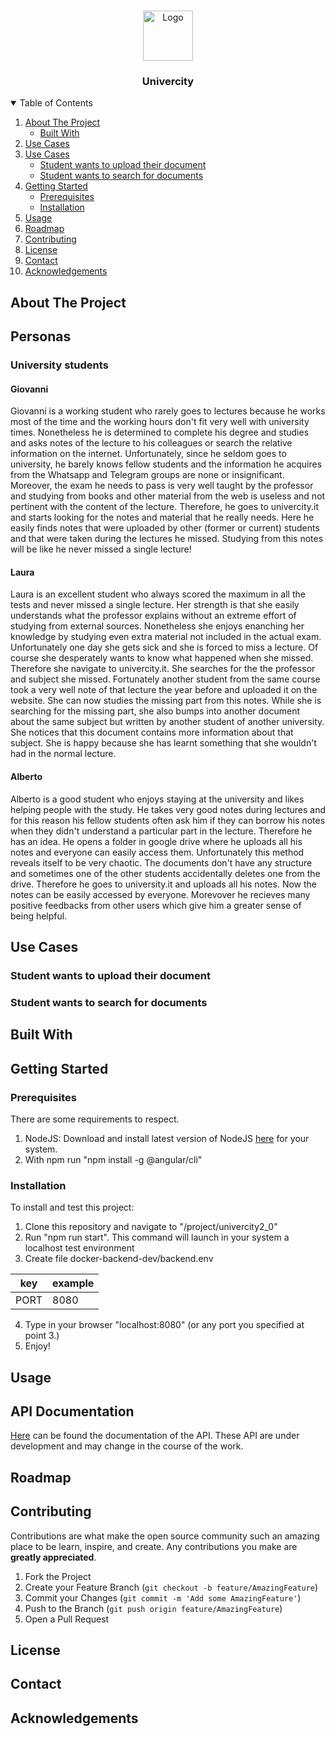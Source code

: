 <!--
*** Thanks for checking out the Best-README-Template. If you have a suggestion
*** that would make this better, please fork the repo and create a pull request
*** or simply open an issue with the tag "enhancement".
*** Thanks again! Now go create something AMAZING! :D
-->



<!-- PROJECT SHIELDS -->
<!--
*** I'm using markdown "reference style" links for readability.
*** Reference links are enclosed in brackets [ ] instead of parentheses ( ).
*** See the bottom of this document for the declaration of the reference variables
*** for contributors-url, forks-url, etc. This is an optional, concise syntax you may use.
*** https://www.markdownguide.org/basic-syntax/#reference-style-links
-->



<!-- PROJECT LOGO -->
<br />
<p align="center">
  <a href="#">
    <img src="images/logo.png" alt="Logo" width="80" height="80">
  </a>

  <h3 align="center">Univercity</h3>

</p>



<!-- TABLE OF CONTENTS -->
<details open="open">
  <summary>Table of Contents</summary>
  <ol>
    <li>
      <a href="#about-the-project">About The Project</a>
      <ul>
        <li><a href="#built-with">Built With</a></li>
      </ul>
    </li>
    <li>
      <a href="#use-cases">Use Cases</a>
    </li>
    <li>
      <a href="#use-cases">Use Cases</a>
      <ul>
        <li><a href="#student-wants-to-upload-their-document">Student wants to upload their document</a></li>
      </ul>
      <ul>
        <li><a href="#student-wants-to-search-for-documents">Student wants to search for documents</a></li>
      </ul>
    </li>
    <li>
      <a href="#getting-started">Getting Started</a>
      <ul>
        <li><a href="#prerequisites">Prerequisites</a></li>
        <li><a href="#installation">Installation</a></li>
      </ul>
    </li>
    <li><a href="#usage">Usage</a></li>
    <li><a href="#roadmap">Roadmap</a></li>
    <li><a href="#contributing">Contributing</a></li>
    <li><a href="#license">License</a></li>
    <li><a href="#contact">Contact</a></li>
    <li><a href="#acknowledgements">Acknowledgements</a></li>
  </ol>
</details>



<!-- ABOUT THE PROJECT -->
## About The Project

## Personas

### University students

#### Giovanni

Giovanni is a working student who rarely goes to lectures because he works most of the time and the working hours don't fit very well with university times.
Nonetheless he is determined to complete his degree and studies and asks notes of the lecture to his colleagues or search the relative information on the internet.
Unfortunately, since he seldom goes to university, he barely knows fellow students and the information he acquires from the Whatsapp and Telegram groups are none or insignificant. Moreover, the exam he needs to pass is very well taught by the professor and studying from books and other material from the web is useless and not pertinent with the content of the lecture.
Therefore, he goes to univercity.it and starts looking for the notes and material that he really needs. Here he easily finds notes that were uploaded by other (former or current) students and that were taken during the lectures he missed. Studying from this notes will be like he never missed a single lecture!

#### Laura

Laura is an excellent student who always scored the maximum in all the tests and never missed a single lecture. Her strength is that she easily understands what the professor explains without an extreme effort of studying from external sources. Nonetheless she enjoys enanching her knowledge by studying even extra material not included in the actual exam. Unfortunately one day she gets sick and she is forced to miss a lecture. Of course she desperately wants to know what happened when she missed.
Therefore she navigate to univercity.it. She searches for the the professor and subject she missed. Fortunately another student from the same course took a very well note of that lecture the year before and uploaded it on the website. She can now studies the missing part from this notes.
While she is searching for the missing part, she also bumps into another document about the same subject but written by another student of another university. She notices that this document contains more information about that subject. She is happy because she has learnt something that she wouldn't had in the normal lecture.

#### Alberto

Alberto is a good student who enjoys staying at the university and likes helping people with the study. He takes very good notes during lectures and for this reason his fellow students often ask him if they can borrow his notes when they didn't understand a particular part in the lecture.
Therefore he has an idea. He opens a folder in google drive where he uploads all his notes and everyone can easily access them. Unfortunately this method reveals itself to be very chaotic. The documents don't have any structure and sometimes one of the other students accidentally deletes one from the drive.
Therefore he goes to university.it and uploads all his notes. Now the notes can be easily accessed by everyone. Morevover he recieves many positive feedbacks from other users which give him a greater sense of being helpful.


## Use Cases

### Student wants to upload their document



### Student wants to search for documents

## Built With




<!-- GETTING STARTED -->
## Getting Started


### Prerequisites
There are some requirements to respect.

1. NodeJS:
   Download and install latest version of NodeJS <a href="https://nodejs.org/it/download/">here</a> for your system.
2. With npm run "npm install -g @angular/cli"

### Installation
To install and test this project:

1. Clone this repository and navigate to "/project/univercity2_0"
2. Run "npm run start". This command will launch in your system a localhost test environment
3. Create file docker-backend-dev/backend.env

| key                  | example                                                                              |
| -------------------- | ------------------------------------------------------------------------------------ |
| PORT                 | 8080                                                                                 |

4. Type in your browser "localhost:8080"  (or any port you specified at point 3.)
5. Enjoy!

<!-- USAGE EXAMPLES -->
## Usage




<!-- DOCUMENTATION FOR API -->
## API Documentation
[Here](https://app.swaggerhub.com/apis/univercitydev/DocAPIUniverCityOPEN/1.0.0) can be found the documentation of the API. These API are under development and may change in the course of the work.




<!-- ROADMAP -->
## Roadmap



<!-- CONTRIBUTING -->
## Contributing

Contributions are what make the open source community such an amazing place to be learn, inspire, and create. Any contributions you make are **greatly appreciated**.

1. Fork the Project
2. Create your Feature Branch (`git checkout -b feature/AmazingFeature`)
3. Commit your Changes (`git commit -m 'Add some AmazingFeature'`)
4. Push to the Branch (`git push origin feature/AmazingFeature`)
5. Open a Pull Request



<!-- LICENSE -->
## License





<!-- CONTACT -->
## Contact




<!-- ACKNOWLEDGEMENTS -->
## Acknowledgements




<!-- MARKDOWN LINKS & IMAGES -->
<!-- https://www.markdownguide.org/basic-syntax/#reference-style-links -->
[contributors-shield]: https://img.shields.io/github/contributors/othneildrew/Best-README-Template.svg?style=for-the-badge
[contributors-url]: https://github.com/othneildrew/Best-README-Template/graphs/contributors
[forks-shield]: https://img.shields.io/github/forks/othneildrew/Best-README-Template.svg?style=for-the-badge
[forks-url]: https://github.com/othneildrew/Best-README-Template/network/members
[stars-shield]: https://img.shields.io/github/stars/othneildrew/Best-README-Template.svg?style=for-the-badge
[stars-url]: https://github.com/othneildrew/Best-README-Template/stargazers
[issues-shield]: https://img.shields.io/github/issues/othneildrew/Best-README-Template.svg?style=for-the-badge
[issues-url]: https://github.com/othneildrew/Best-README-Template/issues
[license-shield]: https://img.shields.io/github/license/othneildrew/Best-README-Template.svg?style=for-the-badge
[license-url]: https://github.com/othneildrew/Best-README-Template/blob/master/LICENSE.txt
[linkedin-shield]: https://img.shields.io/badge/-LinkedIn-black.svg?style=for-the-badge&logo=linkedin&colorB=555
[linkedin-url]: https://linkedin.com/in/othneildrew
[product-screenshot]: images/screenshot.png
